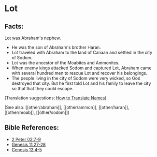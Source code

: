 # Lot #

## Facts: ##

Lot was Abraham's nephew.

* He was the son of Abraham's brother Haran.
* Lot traveled with Abraham to the land of Canaan and settled in the city of Sodom.
* Lot was the ancestor of the Moabites and Ammonites.
* When enemy kings attacked Sodom and captured Lot, Abraham came with several hundred men to rescue Lot and recover his belongings.
* The people living in the city of Sodom were very wicked, so God destroyed that city. But he first told Lot and his family to leave the city so that that they could escape.

(Translation suggestions: [How to Translate Names](en/ta-vol1/translate/man/translate-names))

(See also: [[other/abraham]], [[other/ammon]], [[other/haran]], [[other/moab]], [[other/sodom]])

## Bible References: ##

* [2 Peter 02:7-9](en/tn/2pe/help/02/07)
* [Genesis 11:27-28](en/tn/gen/help/11/27)
* [Genesis 12:4-5](en/tn/gen/help/12/04)